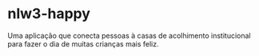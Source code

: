 # nlw3-happy
Uma aplicação que conecta pessoas à casas de acolhimento institucional para fazer o dia de muitas crianças mais feliz.

